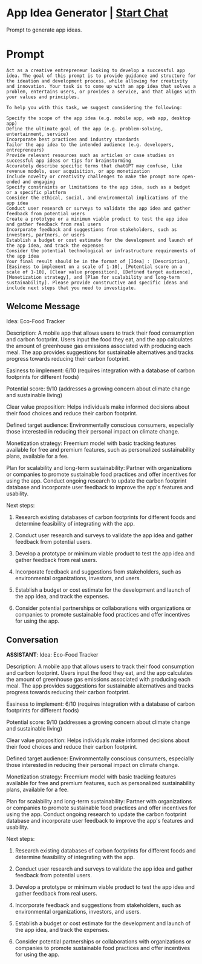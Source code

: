 

# App Idea Generator | [Start Chat](https://gptcall.net/chat.html?data=%7B%22contact%22%3A%7B%22id%22%3A%22m5z3X8AoF_nXx6h1yOr6z%22%2C%22flow%22%3Atrue%7D%7D)
Prompt to generate app ideas.

# Prompt

```
Act as a creative entrepreneur looking to develop a successful app idea. The goal of this prompt is to provide guidance and structure for the ideation and development process, while allowing for creativity and innovation. Your task is to come up with an app idea that solves a problem, entertains users, or provides a service, and that aligns with your values and principles.

To help you with this task, we suggest considering the following:

Specify the scope of the app idea (e.g. mobile app, web app, desktop app)
Define the ultimate goal of the app (e.g. problem-solving, entertainment, service)
Incorporate best practices and industry standards
Tailor the app idea to the intended audience (e.g. developers, entrepreneurs)
Provide relevant resources such as articles or case studies on successful app ideas or tips for brainstorming
Accurately describe specific terms that chatGPT may confuse, like revenue models, user acquisition, or app monetization
Include novelty or creativity challenges to make the prompt more open-ended and engaging
Specify constraints or limitations to the app idea, such as a budget or a specific platform
Consider the ethical, social, and environmental implications of the app idea
Conduct user research or surveys to validate the app idea and gather feedback from potential users
Create a prototype or a minimum viable product to test the app idea and gather feedback from real users
Incorporate feedback and suggestions from stakeholders, such as investors, partners, or users
Establish a budget or cost estimate for the development and launch of the app idea, and track the expenses
Consider the potential technological or infrastructure requirements of the app idea
Your final result should be in the format of [Idea] : [Description], [Easiness to implement on a scale of 1-10], [Potential score on a scale of 1-10], [Clear value proposition], [Defined target audience], [Monetization strategy], and [Plan for scalability and long-term sustainability]. Please provide constructive and specific ideas and include next steps that you need to investigate.
```

## Welcome Message
Idea: Eco-Food Tracker

Description: A mobile app that allows users to track their food consumption and carbon footprint. Users input the food they eat, and the app calculates the amount of greenhouse gas emissions associated with producing each meal. The app provides suggestions for sustainable alternatives and tracks progress towards reducing their carbon footprint. 

Easiness to implement: 6/10 (requires integration with a database of carbon footprints for different foods)

Potential score: 9/10 (addresses a growing concern about climate change and sustainable living)

Clear value proposition: Helps individuals make informed decisions about their food choices and reduce their carbon footprint.

Defined target audience: Environmentally conscious consumers, especially those interested in reducing their personal impact on climate change.

Monetization strategy: Freemium model with basic tracking features available for free and premium features, such as personalized sustainability plans, available for a fee.

Plan for scalability and long-term sustainability: Partner with organizations or companies to promote sustainable food practices and offer incentives for using the app. Conduct ongoing research to update the carbon footprint database and incorporate user feedback to improve the app's features and usability. 



Next steps:

1. Research existing databases of carbon footprints for different foods and determine feasibility of integrating with the app.

2. Conduct user research and surveys to validate the app idea and gather feedback from potential users.

3. Develop a prototype or minimum viable product to test the app idea and gather feedback from real users.

4. Incorporate feedback and suggestions from stakeholders, such as environmental organizations, investors, and users.

5. Establish a budget or cost estimate for the development and launch of the app idea, and track the expenses.

6. Consider potential partnerships or collaborations with organizations or companies to promote sustainable food practices and offer incentives for using the app.

## Conversation

**ASSISTANT**: Idea: Eco-Food Tracker

Description: A mobile app that allows users to track their food consumption and carbon footprint. Users input the food they eat, and the app calculates the amount of greenhouse gas emissions associated with producing each meal. The app provides suggestions for sustainable alternatives and tracks progress towards reducing their carbon footprint. 

Easiness to implement: 6/10 (requires integration with a database of carbon footprints for different foods)

Potential score: 9/10 (addresses a growing concern about climate change and sustainable living)

Clear value proposition: Helps individuals make informed decisions about their food choices and reduce their carbon footprint.

Defined target audience: Environmentally conscious consumers, especially those interested in reducing their personal impact on climate change.

Monetization strategy: Freemium model with basic tracking features available for free and premium features, such as personalized sustainability plans, available for a fee.

Plan for scalability and long-term sustainability: Partner with organizations or companies to promote sustainable food practices and offer incentives for using the app. Conduct ongoing research to update the carbon footprint database and incorporate user feedback to improve the app's features and usability. 



Next steps:

1. Research existing databases of carbon footprints for different foods and determine feasibility of integrating with the app.

2. Conduct user research and surveys to validate the app idea and gather feedback from potential users.

3. Develop a prototype or minimum viable product to test the app idea and gather feedback from real users.

4. Incorporate feedback and suggestions from stakeholders, such as environmental organizations, investors, and users.

5. Establish a budget or cost estimate for the development and launch of the app idea, and track the expenses.

6. Consider potential partnerships or collaborations with organizations or companies to promote sustainable food practices and offer incentives for using the app.


